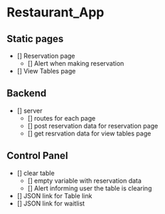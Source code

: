 # Restaurant_App

## Static pages
* [] Reservation page
    * [] Alert when making reservation
* [] View Tables page

## Backend
* [] server
    * [] routes for each page
    * [] post reservation data for reservation page
    * [] get resrvation data for view tables page

## Control Panel
* [] clear table
    * [] empty variable with reservation data
    * [] Alert informing user the table is clearing
* [] JSON link for Table link
* [] JSON link for waitlist
